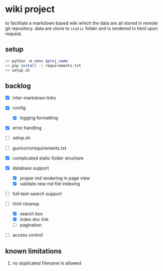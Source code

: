 # wiki project

to facilitate a markdown based wiki which the data are all stored in remote git repository. data are clone to `static` folder and is rendered to html upon request.

## setup

```bash
>> python -m venv $proj_name
>> pip install -r requirements.txt
>> setup.sh
```

## backlog

- [x] inter-markdown links
- [x] config
    - [x] logging formatting
- [x] error handling
- [ ] setup.sh
- [ ] gunicorn/requirements.txt
- [x] complicated static folder structure
- [x] database support
    - [x] proper md rendering in page view
    - [x] validate new md file indexing
- [ ] full-text-search support
- [ ] html cleanup
    - [x] search box
    - [x] index doc link
    - [ ] pagination
- [ ] access control


## known limitations

1. no duplicated filename is allowed